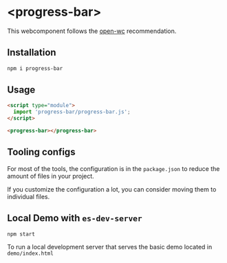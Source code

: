 # \<progress-bar>

This webcomponent follows the [open-wc](https://github.com/open-wc/open-wc) recommendation.

## Installation
```bash
npm i progress-bar
```

## Usage
```html
<script type="module">
  import 'progress-bar/progress-bar.js';
</script>

<progress-bar></progress-bar>
```



## Tooling configs

For most of the tools, the configuration is in the `package.json` to reduce the amount of files in your project.

If you customize the configuration a lot, you can consider moving them to individual files.

## Local Demo with `es-dev-server`
```bash
npm start
```
To run a local development server that serves the basic demo located in `demo/index.html`
